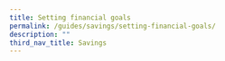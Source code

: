 ```yaml
---
title: Setting financial goals
permalink: /guides/savings/setting-financial-goals/
description: ""
third_nav_title: Savings
---
```


